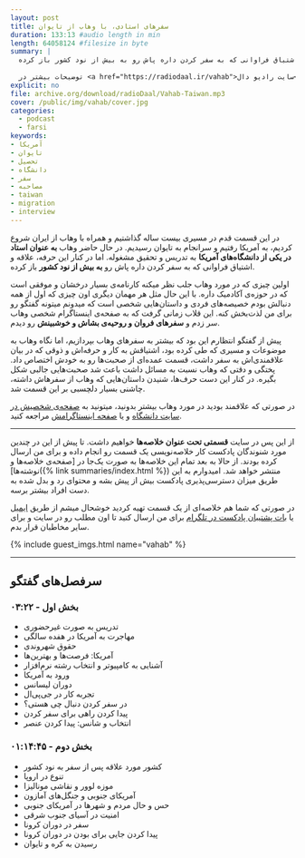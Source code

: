 ```yaml
---
layout: post
title: سفرهای استادی، با وهاب از تایوان
duration: 133:13 #audio length in min
length: 64058124 #filesize in byte
summary: |
  در این قسمت قدم در مسیری بیست ساله گذاشتیم و همراه با وهاب از ایران شروع کردیم، به آمریکا رفتیم و سرانجام به تایوان رسیدیم. در حال حاضر وهاب به عنوان استاد در یکی از دانشگاه‌های آمریکا به تدریس و تحقیق مشغوله. اما در کنار این حرفه، علاقه و اشتیاق فراوانی که به سفر کردن داره پاش رو به بیش از نود کشور باز کرده.
  
  توضیحات بیشتر در <a href="https://radiodaal.ir/vahab">سایت رادیو دال</a>.
explicit: no
file: archive.org/download/radioDaal/Vahab-Taiwan.mp3
cover: /public/img/vahab/cover.jpg
categories:
  - podcast
  - farsi
keywords:
- آمریکا
- تایوان
- تحصیل
- دانشگاه
- سفر
- مصاحبه
- taiwan
- migration
- interview
---
```


در این قسمت قدم در مسیری بیست ساله گذاشتیم و همراه با وهاب از ایران شروع کردیم، به آمریکا رفتیم و سرانجام به تایوان رسیدیم. در حال حاضر وهاب **به عنوان استاد در یکی از دانشگاه‌های آمریکا** به تدریس و تحقیق مشغوله. اما در کنار این حرفه، علاقه و اشتیاق فراوانی که به سفر کردن داره پاش رو **به بیش از نود کشور** باز کرده.

اولین چیزی که در مورد وهاب جلب نظر میکنه کارنامه‌ی بسیار درخشان و موفقی است که در حوزه‌ی آکادمیک داره. با این حال مثل هر مهمان دیگری اون چیزی که اول از همه دنبالش بودم خصیصه‌های فردی و داستان‌هایی شخصی است که میدونم میتونه گفتگو رو برای من لذت‌بخش کنه. این قلاب زمانی گرفت که به صفحه‌ی اینستاگرام شخصی وهاب سر زدم و **سفرهای فروان و روحیه‌ی بشاش و خوشبینش** رو دیدم.

<!-- more -->

پیش از گفتگو انتظارم این بود که بیشتر به سفرهای وهاب بپردازیم، اما نگاه وهاب به موضوعات و مسیری که طی کرده بود، اشتیاقش به کار و حرفه‌اش و ذوقی که در بیان علاقمندی‌اش به سفر داشت، قسمت عمده‌ای از صحبت‌ها رو به خودش اختصاص داد. پختگی و دقتی که وهاب نسبت به مسائل داشت باعث شد صحبت‌هایی جالبی شکل بگیره. در کنار این دست حرف‌ها، شنیدن داستان‌هایی که وهاب از سفرهاش داشته، چاشنی بسیار دلچسبی بر این قسمت شد.

در صورتی که علاقمند بودید در مورد وهاب بیشتر بدونید، میتونید به [صفحه‌ی شخصیش در سایت دانشگاه](https://www.cs.usfca.edu/vahab/) و یا [صفحه اینستاگرامش](https://www.instagram.com/dr.vahab.travels/) مراجعه کنید.

---

از این پس در سایت **قسمتی تحت عنوان خلاصه‌ها** خواهیم داشت. تا پیش از این در چندین مورد شنوندگان پادکست کار خلاصه‌نویسی یک قسمت رو انجام داده و برای من ارسال کرده بودند. از حالا به بعد تمام این خلاصه‌ها به صورت یک‌جا در [صفحه‌ی خلاصه‌ها و نوشته‌ها]({% link summaries/index.html %}) منتشر خواهد شد. امیدوارم به این طریق میزان دسترسی‌پذیری پادکست بیش از پیش بشه و محتوای رد و بدل شده به دست افراد بیشتر برسه.

در صورتی که شما هم خلاصه‌ای از یک قسمت تهیه کردید خوشحال میشم از طریق [ایمیل](emailto:radioDaalPodcast@gmail.com) یا [بات پشتیبان پادکست در تلگرام](https://t.me/radioDaalBot) برای من ارسال کنید تا اون مطلب رو در سایت و برای سایر مخاطبان قرار بدم.

{% include guest_imgs.html name="vahab" %}

---

## سرفصل‌های گفتگو

### بخش اول - ۰۳:۲۲
- تدریس به صورت غیرحضوری
- مهاجرت به آمریکا در هفده سالگی
- حقوق شهروندی
- آمریکا: فرصت‌ها و بهترین‌ها
- آشنایی به کامپیوتر و انتخاب رشته نرم‌افزار
- ورود به آمریکا
- دوران لیسانس
- تجربه کار در جی‌پی‌ال
- در سفر کردن دنبال چی هستی؟
- پیدا کردن راهی برای سفر کردن
- انتخاب و شانس: پیدا کردن عنصر

### بخش دوم - ۰۱:۱۴:۴۵
- کشور مورد علاقه پس از سفر به نود کشور
- تنوع در اروپا
- موزه لوور و نقاشی مونالیزا
- آمریکای جنوبی و جنگل‌های آمازون
- حس و حال مردم و شهرها در آمریکای جنوبی
- امنیت در آسیای جنوب شرقی
- سفر در دوران کرونا
- پیدا کردن جایی برای بودن در دوران کرونا
- رسیدن به کره و تایوان
